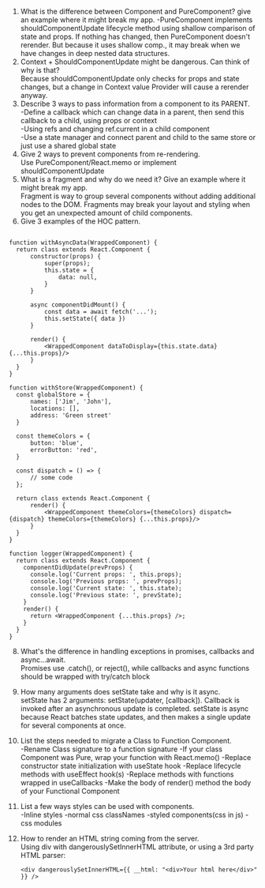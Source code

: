 
1. What is the difference between Component and PureComponent? give an example where it might break my app.
-PureComponent implements shouldComponentUpdate  lifecycle method using shallow comparison of state and props.
If nothing has changed, then PureComponent doesn't rerender. But because it uses shallow comp., it may break when
we have changes in deep nested data structures.  
2. Context + ShouldComponentUpdate might be dangerous. Can think of why is that?  
Because shouldComponentUpdate only checks for props and state changes, but a change in Context value Provider will cause a rerender anyway.  
3. Describe 3 ways to pass information from a component to its PARENT.  
 -Define a callback which can change data in a parent, then send this callback to a child, using props or context  
 -Using refs and changing ref.current in a child component  
 -Use a state manager and connect parent and child to the same store or just use a shared global state  
4. Give 2 ways to prevent components from re-rendering.  
 Use PureComponent/React.memo or implement shouldComponentUpdate  
5. What is a fragment and why do we need it? Give an example where it might break my app.  
 Fragment is way to group several components without adding additional nodes to the DOM.
 Fragments may break your layout and styling when you get an unexpected amount of child components.
6. Give 3 examples of the HOC pattern. 
  ```
  
function withAsyncData(WrappedComponent) {
    return class extends React.Component {
        constructor(props) {
            super(props);
            this.state = {
                data: null,
            }
        }

        async componentDidMount() {
            const data = await fetch('...');
            this.setState({ data })
        }
        
        render() {
            <WrappedComponent dataToDisplay={this.state.data} {...this.props}/>
        } 
    }
}

function withStore(WrappedComponent) {
    const globalStore = {
        names: ['Jim', 'John'],
        locations: [],
        address: 'Green street'
    }

    const themeColors = {
        button: 'blue',
        errorButton: 'red',
    }

    const dispatch = () => {
        // some code
    };

    return class extends React.Component {
        render() {
            <WrappedComponent themeColors={themeColors} dispatch={dispatch} themeColors={themeColors} {...this.props}/>
        } 
    }
}

function logger(WrappedComponent) {
    return class extends React.Component {
      componentDidUpdate(prevProps) {
        console.log('Current props: ', this.props);
        console.log('Previous props: ', prevProps);
        console.log('Current state: ', this.state);
        console.log('Previous state: ', prevState);
      }
      render() {
        return <WrappedComponent {...this.props} />;
      }
    }
  }

  ```
8. What's the difference in handling exceptions in promises, callbacks and async...await.  
    Promises use .catch(), or reject(), while callbacks and async functions should be wrapped with try/catch block
9. How many arguments does setState take and why is it async.  
 setState has 2 arguments: setState(updater, [callback]). Callback is invoked after an asynchronous update is completed. 
 setState is async because React batches state updates, and then makes a single update for several components at once.
10. List the steps needed to migrate a Class to Function Component.   
  -Rename Class signature to a function signature
  -If your class Component was Pure, wrap your function with React.memo()
  -Replace constructor state initialization  with useState hook
  -Replace lifecycle methods with useEffect hook(s)
  -Replace methods with functions wrapped in useCallbacks
  -Make the body of render() method the body of your Functional Component
11. List a few ways styles can be used with components.  
    -Inline styles
    -normal css classNames
    -styled components(css in js)
    -css modules
12. How to render an HTML string coming from the server.  
    Using div with dangerouslySetInnerHTML attribute, or using a 3rd party HTML parser:
    
    ```<div dangerouslySetInnerHTML={{ __html: "<div>Your html here</div>" }} />```
